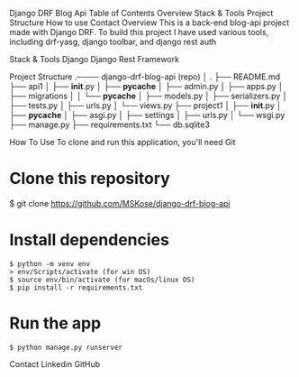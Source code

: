 Django DRF Blog Api
Table of Contents
Overview
Stack & Tools
Project Structure
How to use
Contact
Overview
This is a back-end blog-api project made with Django DRF. To build this project I have used various tools, including drf-yasg, django toolbar, and django rest auth

Stack & Tools
Django
Django Rest Framework

Project Structure
.──── django-drf-blog-api (repo)
│
.
├── README.md
├── api1
│   ├── __init__.py
│   ├── __pycache__
│   ├── admin.py
│   ├── apps.py
│   ├── migrations
│   │   └── __pycache__
│   ├── models.py
│   ├── serializers.py
│   ├── tests.py
│   ├── urls.py
│   └── views.py
├── project1
│   ├── __init__.py
│   ├── __pycache__
│   ├── asgi.py
│   ├── settings
│   ├── urls.py
│   └── wsgi.py
├── manage.py
├── requirements.txt
└── db.sqlite3

How To Use
To clone and run this application, you'll need Git

# Clone this repository
$ git clone https://github.com/MSKose/django-drf-blog-api

# Install dependencies
    $ python -m venv env
    > env/Scripts/activate (for win OS)
    $ source env/bin/activate (for macOs/linux OS)
    $ pip install -r requirements.txt

# Run the app
    $ python manage.py runserver
Contact
Linkedin
GitHub